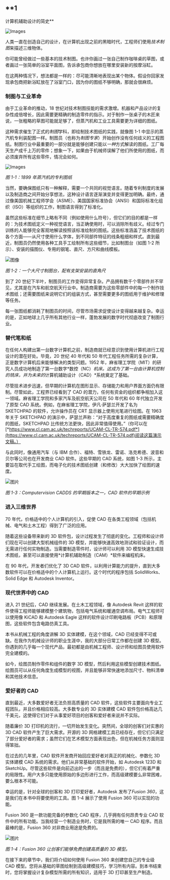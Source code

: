 ## **1

计算机辅助设计的简史**

![Images](img/common.jpg)

人类一直在创造自己的设计，在计算机出现之前的黑暗时代，工程师们使用*技术制图*来描述三维物体。

你可能曾经做过一些基本的技术制图。也许你画过一张自己制作咖啡桌的草图，或者画过一张简单的浴室平面图，告诉承包商你想放在哪里安装新的按摩浴缸。

在这两种情况下，想法都是一样的：尽可能清晰地表现出某个物体。假设你回家发现承包商把新浴缸放在了浴室门口，因为你的图纸不够明确，那就会很麻烦。

### 制图与工业革命

由于工业革命的推动，18 世纪对技术制图技能的需求激增。机器和产品设计的复杂性成倍增长，因此需要更精确的制造零件的指示。对于制作一张桌子的木匠来说，一张粗略的草图可能就足够了，但蒸汽机和工业工具需要更为详细的图纸。

这种需求催生了正式的*制图*学科，即绘制技术图纸的实践，就像图 1-1 中显示的蒸汽机专利装配图一样。制图员（也称为*制图专家*）开始创作没有任何歧义的工程图纸。制图行业中最重要的一部分就是能够创建只能以*一种*方式解读的图纸。工厂每天生产成千上万的零件；想象一下，如果由于机械师误解了他们所使用的图纸，而必须废弃所有这些零件，情况会如何。

![Images](img/01fig01.jpg)

*图 1-1：1899 年蒸汽机的专利图纸*

当然，要确保图纸只有一种解释，需要一个共同的视觉语言。随着专利制度的发展以及制造商之间开始分享想法，这种设计语言逐渐演变并变得更加明确。最终，通过像美国机械工程师学会（ASME）、美国国家标准协会（ANSI）和国际标准化组织（ISO）等组织的工作，制图语言得到了标准化。

虽然这些标准在细节上略有不同（例如使用什么符号），但它们的目的都是一样的：为技术图纸定义一种视觉语言，当正确使用时，可以消除所有歧义。经过专门训练的人能够完全客观地解读按照该标准绘制的图纸。这些标准涵盖了技术图纸的各个方面——从尺寸使用什么字体，到不同部件特征的线条粗细和样式。直到最近，制图员仍然使用各种工具手工绘制所有这些细节，比如制图台（如图 1-2 所示）、安装的描图仪、专用的钢笔、直尺、方尺和曲线模板。

![图像](img/01fig02.jpg)

*图 1-2：一个大尺寸制图台，配有支架安装的直角尺*

到了 20 世纪下半叶，制图员的工作变得异常复杂。产品拥有数千个零部件并不罕见，尤其是在汽车和航空航天行业中。制造商需要为这些零部件中的每一个制作技术图纸；还需要图纸来说明它们的组装方式，甚至需要更多的图纸用于维护和修理等任务。

每一张图纸都消耗了制图员的时间，尽管市场需求促使设计变得越来越复杂。幸运的是，正如地球上几乎所有其他行业一样，蓬勃发展的数字时代彻底改变了制图行业。

### 替代笔和纸

在任何人构建出第一台数字计算机之前，制造商就已经意识到使用计算机进行工程设计的潜在好处。毕竟，20 世纪 40 年代和 50 年代工程任务所需的复杂计算，正是数字计算机后来能够解决的类型问题。1952 年，麻省理工学院（MIT）的研究人员成功地制造了第一台数字*数控（NC）*机床。这成为了第一台由计算机控制的铣床，并为未来的*计算机辅助设计（CAD）*系统奠定了基础。

尽管技术进步迅速，但早期的计算机在图形显示、存储能力和用户界面方面仍有限制。尽管如此，工程界已经看到了 CAD 的潜力，任何有资金的组织都争相加入这一领域。麻省理工学院和多家汽车及航空航天公司在 50 年代和 60 年代独立开发了原型 CAD 系统。例如，在麻省理工学院，伊凡·萨瑟兰开发了名为 SKETCHPAD 的软件，允许操作员在 CRT 显示器上使用光笔进行绘图。在 1963 年关于 SKETCHPAD 的演示中，萨瑟兰声称：“对于高度重复的图纸或需要精确度的图纸，SKETCHPAD 比传统方法更快，因此非常值得使用。”（你可以在[*https://www.cl.cam.ac.uk/techreports/UCAM-CL-TR-574.pdf*](https://www.cl.cam.ac.uk/techreports/UCAM-CL-TR-574.pdf)阅读这篇演示文稿。）

与此同时，像通用汽车（与 IBM 合作）、福特、雪铁龙、雷诺、洛克希德、波音和贝尔等公司也在开发商业 CAD 软件。这些早期的 CAD 系统，如图 1-3 所示，主要旨在取代手工绘图，而电子化的技术图纸创建（和修改）大大加快了绘图的速度。

![图片](img/01fig03.jpg)

*图 1-3：Computervision CADDS 的早期版本之一，CAD 软件的早期示例*

### 进入三维世界

70 年代，价格适中的个人计算机的引入，促使 CAD 在各类工程领域（包括机械、电气和土木工程）得到了广泛的应用。

随着这些设备带来新的 3D 软件包，设计过程发生了彻底的变化。工程师和设计师们现在可以创建大型机械组件的 3D 模型，并能够快速高效地测试和验证设计，而无需进行任何实物制造。当需要制造零件时，设计师可以利用 3D 模型快速生成技术图纸，甚至可以直接使用*计算机辅助制造（CAM）*软件来编程机床。

在 90 年代，开发者们优化了 3D CAD 软件，以利用计算能力的提升，直到大多数软件可以在价格适中的个人计算机上运行。这个时代的程序包括 SolidWorks、Solid Edge 和 Autodesk Inventor。

### 现代世界中的 CAD

进入 21 世纪后，CAD 继续发展。在土木工程领域，像 Autodesk Revit 这样的软件使得工程师能够建模整个建筑物，包括电气系统和暖通空调布局。电气工程师可以使用像 KiCAD 和 Autodesk Eagle 这样的软件设计印刷电路板（PCB）和原理图，这些软件包含电路仿真工具。

本书从机械工程的角度讲解 3D 实体建模，在这个领域，CAD 已经变得不可或缺。在我作为机械设计师的职业生涯中，我的大部分日常工作都在创建 3D 模型。你遇到的几乎每一个现代产品，最初都是由机械工程师、设计师和绘图员使用软件完全建模的。

如今，绘图员制作零件和组件的数字 3D 模型，然后利用这些模型创建技术图纸。绘图员可以从任何角度生成模型的视图，并且能够非常快速地添加尺寸、物料清单和其他技术信息。

### 爱好者的 CAD

直到最近，大多数爱好者无法负担高质量的 CAD 软件，这些软件主要面向专业工程团队，并且价格相应较高。大多数专业的 3D 实体建模 CAD 软件包价格高达几千美元，这使得它们对于从事爱好项目的创客和爱好者来说并不实际。

随着廉价 3D 打印机的流行，一切开始发生变化。突然间，全球的创客们对实惠的 3D CAD 软件产生了巨大需求。开源的 3D 网格建模工具已经存在，但它们只满足了部分爱好者的需求；虽然它们在艺术模型方面表现出色，但在机械任务方面则显得笨拙。

在过去的几年里，CAD 软件开发商开始回应爱好者对真正的机械化、参数化 3D 实体建模 CAD 系统的需求。他们从非常基础的软件开始，如 Autodesk 123D 和 SketchUp。尽管这些软件是向前迈出的一步（而且是免费的），但它们有着严重的局限性。用户大多只能使用原始的多边形进行工作，而高级建模要么非常困难，要么根本不可能。

幸运的是，针对全球的创客和 3D 打印爱好者，Autodesk 发布了*Fusion 360*，这是我们在本书中将要使用的工具。图 1-4 展示了使用 Fusion 360 可以实现的功能。

Fusion 360 是一款功能完备的参数化 CAD 程序，几乎拥有任何昂贵专业 CAD 软件中的所有功能。当我经营一个制造业务时，它是我所需的唯一 CAD 程序。而且最棒的是，Fusion 360 对非商业用途是免费的。

![图片](img/01fig04.jpg)

*图 1-4：Fusion 360 让创客们能够免费创建高质量的 3D 模型。*

在接下来的章节中，我们将介绍如何使用 Fusion 360 来创建您自己的专业级 CAD 模型。您将从基础的草图绘制到高级建模技巧，学习所有内容。到本书结束时，您将掌握设计复杂模型所需的所有知识，适用于 3D 打印甚至生产制造。
